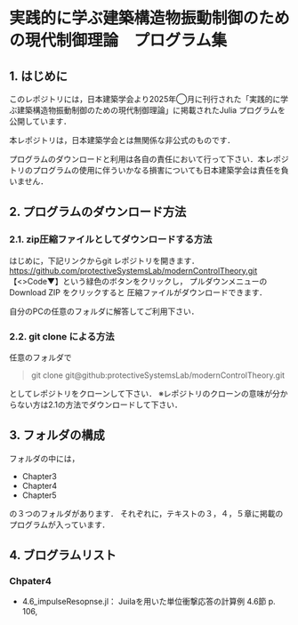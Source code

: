 # 実践的に学ぶ建築構造物振動制御のための現代制御理論　プログラム集

## 1. はじめに
このレポジトリには，日本建築学会より2025年◯月に刊行された「実践的に学ぶ建築構造物振動制御のための現代制御理論」に掲載されたJulia プログラムを公開しています．

本レポジトリは，日本建築学会とは無関係な非公式のものです．

プログラムのダウンロードと利用は各自の責任において行って下さい．本レポジトリのプログラムの使用に伴ういかなる損害についても日本建築学会は責任を負いません．

## 2. プログラムのダウンロード方法
### 2.1. zip圧縮ファイルとしてダウンロードする方法
はじめに，下記リンクからgit レポジトリを開きます．
https://github.com/protectiveSystemsLab/modernControlTheory.git
【<>Code▼】という緑色のボタンをクリックし，
プルダウンメニューの　Download ZIP をクリックすると
圧縮ファイルがダウンロードできます．

自分のPCの任意のフォルダに解答してご利用下さい．

### 2.2. git clone による方法
任意のフォルダで
> git clone git@github:protectiveSystemsLab/modernControlTheory.git

としてレポジトリをクローンして下さい．
※レポジトリのクローンの意味が分からない方は2.1の方法でダウンロードして下さい．

## 3. フォルダの構成

フォルダの中には，
- Chapter3
- Chapter4
- Chapter5
   
の３つのフォルダがあります．
それぞれに，テキストの３，４，５章に掲載のプログラムが入っています．

## 4. ブログラムリスト

### Chpater4
- 4.6_impulseResopnse.jl：    Juilaを用いた単位衝撃応答の計算例 4.6節 p. 106, 
